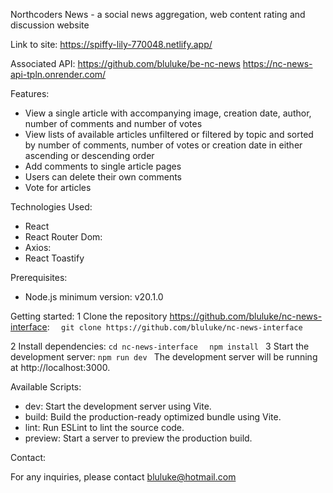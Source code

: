 Northcoders News - a social news aggregation, web content rating and discussion website

Link to site: https://spiffy-lily-770048.netlify.app/

Associated API:
https://github.com/bluluke/be-nc-news
https://nc-news-api-tpln.onrender.com/

Features:
* View a single article with accompanying image, creation date, author, number of comments and number of votes
* View lists of available articles unfiltered or filtered by topic and sorted by number of comments, number of votes or creation date in either ascending or descending order
* Add comments to single article pages
* Users can delete their own comments
* Vote for articles

Technologies Used:
* React
* React Router Dom:
* Axios:
* React Toastify

Prerequisites:
* Node.js minimum version: v20.1.0

Getting started:
1 Clone the repository https://github.com/bluluke/nc-news-interface:
```   git clone https://github.com/bluluke/nc-news-interface  ```

2 Install dependencies:
``` cd nc-news-interface  ```
```  npm install  ```
3 Start the development server:
``` npm run dev  ```
The development server will be running at http://localhost:3000.

Available Scripts: 
* dev: Start the development server using Vite.
* build: Build the production-ready optimized bundle using Vite.
* lint: Run ESLint to lint the source code.
* preview: Start a server to preview the production build.

Contact:

For any inquiries, please contact bluluke@hotmail.com
